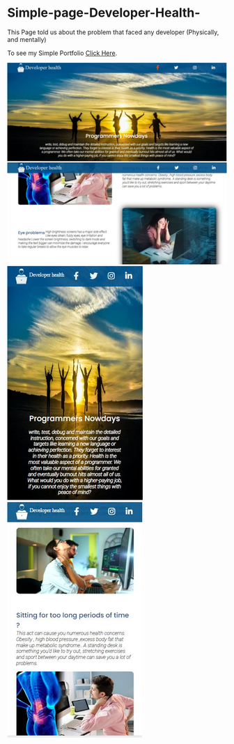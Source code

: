 # Simple-page-Developer-Health-
<p>This Page told us about the problem that faced any developer (Physically, and mentally)</p>
<p>To see my Simple Portfolio <a href="http://mahmoudalmokdad.pythonanywhere.com">Click Here</a>.</p>
<img src="images/header.JPG" />

<img src="images/body.JPG" />
<img src="images/mobile-header.JPG" />
<img src="images/mobile-body.JPG" />





